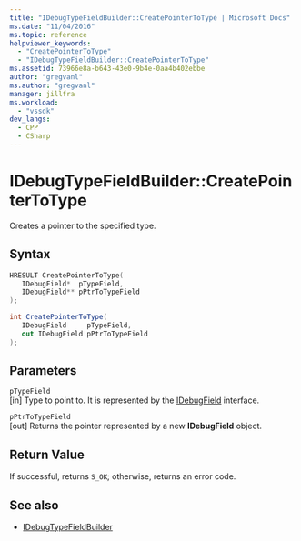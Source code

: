 ```yaml
---
title: "IDebugTypeFieldBuilder::CreatePointerToType | Microsoft Docs"
ms.date: "11/04/2016"
ms.topic: reference
helpviewer_keywords:
  - "CreatePointerToType"
  - "IDebugTypeFieldBuilder::CreatePointerToType"
ms.assetid: 73966e8a-b643-43e0-9b4e-0aa4b402ebbe
author: "gregvanl"
ms.author: "gregvanl"
manager: jillfra
ms.workload:
  - "vssdk"
dev_langs:
  - CPP
  - CSharp
---
```

# IDebugTypeFieldBuilder::CreatePointerToType
Creates a pointer to the specified type.

## Syntax

```cpp
HRESULT CreatePointerToType(
   IDebugField*  pTypeField,
   IDebugField** pPtrToTypeField
);
```

```csharp
int CreatePointerToType(
   IDebugField     pTypeField,
   out IDebugField pPtrToTypeField
);
```

## Parameters
`pTypeField`\
[in] Type to point to. It is represented by the [IDebugField](../../../extensibility/debugger/reference/idebugfield.md) interface.

`pPtrToTypeField`\
[out] Returns the pointer represented by a new **IDebugField** object.

## Return Value
 If successful, returns `S_OK`; otherwise, returns an error code.

## See also
- [IDebugTypeFieldBuilder](../../../extensibility/debugger/reference/idebugtypefieldbuilder.md)